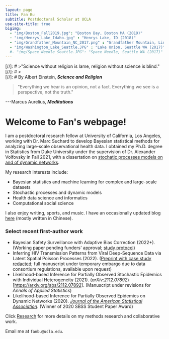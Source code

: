 ```yaml
---
layout: page
title: Fan Bu
subtitle: Postdoctoral Scholar at UCLA
use-site-title: true
bigimg:
  - "img/Boston_Fall2019.jpg": "Boston Bay, Boston MA (2019)"
  - "img/Henrys_Lake_Idaho.jpg" : "Henrys Lake, ID (2018)"
  - "img/Grandfather_Mountain_NC_2017.png" : "Grandfather Mountain, Linville NC (2017)"
  - "img/Washington_Lake_Seattle.JPG" : "Lake Union, Seattle WA (2017)"
  #- "img/Space_Needle_Seattle.JPG": "Space Needle, Seattle WA (2017)"
---
```


[//]: # >"Science without religion is lame, religion without science is blind." 
[//]: # >  
[//]: # By Albert Einstein, **_Science and Religion_**  


> "Everything we hear is an opinion, not a fact. Everything we see is a perspective, not the truth."
>
---Marcus Aurelius, **_Meditations_**

# Welcome to Fan's webpage!

I am a postdoctoral research fellow at University of California, Los Angeles, working with Dr. Marc Suchard to develop Bayesian statistical methods for analyzing large-scale observational health data. I obtained my Ph.D. degree in Statistics from Duke University under the supervision of Dr. Alexander Volfovsky in Fall 2021, with a dissertation on [stochatic processes models on and of dynamic networks](https://www.proquest.com/docview/2583399863?pq-origsite=gscholar&fromopenview=true).

My research interests include:

- Bayesian statistics and machine learning for complex and large-scale datasets
- Stochastic processes and dynamic models
- Health data science and informatics
- Computational social science

I also enjoy writing, sports, and music. I have an occasionally updated blog [here](https://fanbublog.wordpress.com/) (mostly written in Chinese). 

### Select recent first-author work

- Bayesian Safety Surveillance with Adaptive Bias Correction (2022+). (Working paper pending funders' approval; [study protocol](https://suchard-group.github.io/Better/Protocol.html))
- Inferring HIV Transmission Patterns from Viral Deep-Sequence Data via Latent Spatial Poisson Processes (2022). ([Preprint with case study redacted](xxx.org); full manuscript under temporary embargo due to data consortium regulations, available upon request)
- Likelihood-based Inference for Partially Observed Stochastic Epidemics with Individual Heterogeneity (2021). (_arXiv:2112.07892_)[https://arxiv.org/abs/2112.07892]. (Manuscript under revisions for _Annals of Applied Statistics_)
- Likelihood-based Inference for Partially Observed Epidemics on Dynamic Networks (2020). [_Journal of the American Statistical Association_](https://www.tandfonline.com/doi/abs/10.1080/01621459.2020.1790376). (Winner of 2020 SBSS Student Paper Award)

Click [Research](https://fanbu1995.github.io/research) for more details on my methods research and collaborative work. 

Email me at ``fanbu@ucla.edu``.

